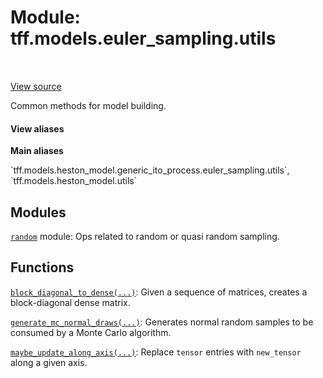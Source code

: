 <div itemscope itemtype="http://developers.google.com/ReferenceObject">
<meta itemprop="name" content="tff.models.euler_sampling.utils" />
<meta itemprop="path" content="Stable" />
</div>

# Module: tff.models.euler_sampling.utils

<!-- Insert buttons and diff -->

<table class="tfo-notebook-buttons tfo-api" align="left">
</table>

<a target="_blank" href="https://github.com/google/tf-quant-finance/blob/master/tf_quant_finance/models/utils.py">View source</a>



Common methods for model building.

<section class="expandable">
  <h4 class="showalways">View aliases</h4>
  <p>
<b>Main aliases</b>
<p>`tff.models.heston_model.generic_ito_process.euler_sampling.utils`, `tff.models.heston_model.utils`</p>
</p>
</section>



## Modules

[`random`](../../../tff/math/random.md) module: Ops related to random or quasi random sampling.

## Functions

[`block_diagonal_to_dense(...)`](../../../tff/models/euler_sampling/utils/block_diagonal_to_dense.md): Given a sequence of matrices, creates a block-diagonal dense matrix.

[`generate_mc_normal_draws(...)`](../../../tff/models/euler_sampling/utils/generate_mc_normal_draws.md): Generates normal random samples to be consumed by a Monte Carlo algorithm.

[`maybe_update_along_axis(...)`](../../../tff/models/euler_sampling/utils/maybe_update_along_axis.md): Replace `tensor` entries with `new_tensor` along a given axis.

